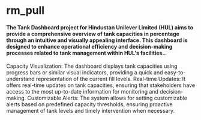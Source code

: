# rm_pull

#### The Tank Dashboard project for Hindustan Unilever Limited (HUL) aims to provide a comprehensive overview of tank capacities in percentage through an intuitive and visually appealing interface. This dashboard is designed to enhance operational efficiency and decision-making processes related to tank management within HUL's facilities.. 

 
Capacity Visualization: The dashboard displays tank capacities using progress bars or similar visual indicators, providing a quick and easy-to-understand representation of the current fill levels.
Real-time Updates: It offers real-time updates on tank capacities, ensuring that stakeholders have access to the most up-to-date information for monitoring and decision-making.
Customizable Alerts: The system allows for setting customizable alerts based on predefined capacity thresholds, ensuring proactive management of tank levels and timely intervention when necessary.
